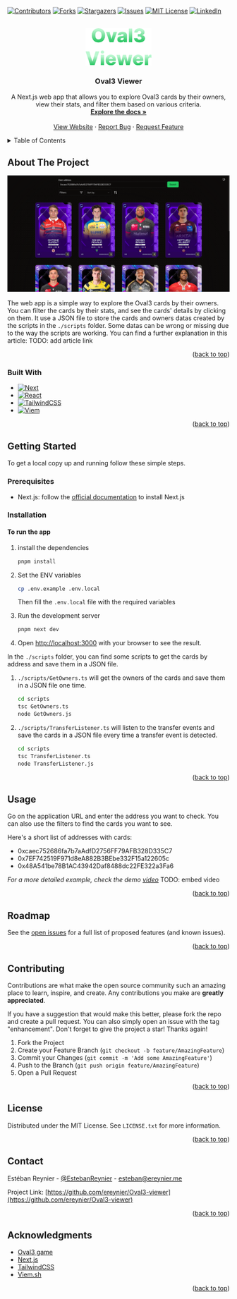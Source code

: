 <!-- Improved compatibility of back to top link: See: https://github.com/othneildrew/Best-README-Template/pull/73 -->
<a name="readme-top"></a>
<!--
*** Thanks for checking out the Best-README-Template. If you have a suggestion
*** that would make this better, please fork the repo and create a pull request
*** or simply open an issue with the tag "enhancement".
*** Don't forget to give the project a star!
*** Thanks again! Now go create something AMAZING! :D
-->



<!-- PROJECT SHIELDS -->
<!--
*** I'm using markdown "reference style" links for readability.
*** Reference links are enclosed in brackets [ ] instead of parentheses ( ).
*** See the bottom of this document for the declaration of the reference variables
*** for contributors-url, forks-url, etc. This is an optional, concise syntax you may use.
*** https://www.markdownguide.org/basic-syntax/#reference-style-links
-->
[![Contributors][contributors-shield]][contributors-url]
[![Forks][forks-shield]][forks-url]
[![Stargazers][stars-shield]][stars-url]
[![Issues][issues-shield]][issues-url]
[![MIT License][license-shield]][license-url]
[![LinkedIn][linkedin-shield]][linkedin-url]



<!-- PROJECT LOGO -->
<br />
<div align="center">
  <a href="https://github.com/ereynier/Oval3-viewer">
    <img src="img/Oval3-Viewer-logo-2.png" alt="Logo" width="150" height="">
  </a>

<h3 align="center">Oval3 Viewer</h3>

  <p align="center">
    A Next.js web app that allows you to explore Oval3 cards by their owners, view their stats, and filter them based on various criteria.
    <br />
    <a href="https://github.com/ereynier/Oval3-viewer"><strong>Explore the docs »</strong></a>
    <br />
    <br />
    <a href="https://oval3viewer.ereynier.me">View Website</a>
    ·
    <a href="https://github.com/ereynier/Oval3-viewer/issues">Report Bug</a>
    ·
    <a href="https://github.com/ereynier/Oval3-viewer/issues">Request Feature</a>
  </p>
</div>



<!-- TABLE OF CONTENTS -->
<details>
  <summary>Table of Contents</summary>
  <ol>
    <li>
      <a href="#about-the-project">About The Project</a>
      <ul>
        <li><a href="#built-with">Built With</a></li>
      </ul>
    </li>
    <li>
      <a href="#getting-started">Getting Started</a>
      <ul>
        <li><a href="#prerequisites">Prerequisites</a></li>
        <li><a href="#installation">Installation</a></li>
      </ul>
    </li>
    <li><a href="#usage">Usage</a></li>
    <li><a href="#roadmap">Roadmap</a></li>
    <li><a href="#contributing">Contributing</a></li>
    <li><a href="#license">License</a></li>
    <li><a href="#contact">Contact</a></li>
    <li><a href="#acknowledgments">Acknowledgments</a></li>
  </ol>
</details>



<!-- ABOUT THE PROJECT -->
## About The Project

[![Product Name Screen Shot][product-screenshot]](https://oval3viewer.ereynier.me)

The web app is a simple way to explore the Oval3 cards by their owners. You can filter the cards by their stats, and see the cards' details by clicking on them. It use a JSON file to store the cards and owners datas created by the scripts in the `./scripts` folder. Some datas can be wrong or missing due to the way the scripts are working. You can find a further explanation in this article: TODO: add article link

<p align="right">(<a href="#readme-top">back to top</a>)</p>



### Built With

* [![Next][Next.js]][Next-url]
* [![React][React.js]][React-url]
* [![TailwindCSS][Tailwindcss]][Tailwindcss-url]
* [![Viem][Viem.sh]][Viem-url]

<p align="right">(<a href="#readme-top">back to top</a>)</p>



<!-- GETTING STARTED -->
## Getting Started

To get a local copy up and running follow these simple steps.

### Prerequisites

- Next.js: follow the [official documentation](https://nextjs.org/docs/getting-started) to install Next.js

### Installation

#### To run the app

1. install the dependencies
   ```sh
   pnpm install
   ```
2. Set the ENV variables
   ```sh
   cp .env.example .env.local
   ```
   Then fill the `.env.local` file with the required variables

3. Run the development server
   ```sh
   pnpm next dev
   ```
4. Open [http://localhost:3000](http://localhost:3000) with your browser to see the result.

In the `./scripts` folder, you can find some scripts to get the cards by address and save them in a JSON file.

1. `./scripts/GetOwners.ts` will get the owners of the cards and save them in a JSON file one time.
    ```sh
    cd scripts
    tsc GetOwners.ts
    node GetOwners.js
    ```
2. `./scripts/TransferListener.ts` will listen to the transfer events and save the cards in a JSON file every time a transfer event is detected.
    ```sh
    cd scripts
    tsc TransferListener.ts
    node TransferListener.js
    ```


<p align="right">(<a href="#readme-top">back to top</a>)</p>



<!-- USAGE EXAMPLES -->
## Usage

Go on the application URL and enter the address you want to check. You can also use the filters to find the cards you want to see.

Here's a short list of addresses with cards:
- 0xcaec752686fa7b7aAdfD2756FF79AFB328D335C7
- 0x7EF742519F971d8eA882B3BEbe332F15a122605c
- 0x48A541be78B1AC43942Daf8488dc22FE322a3Fa6

_For a more detailed example, check the demo [video](https://example.com)_ TODO: embed video

<p align="right">(<a href="#readme-top">back to top</a>)</p>



<!-- ROADMAP -->
## Roadmap

See the [open issues](https://github.com/ereynier/Oval3-viewer/issues) for a full list of proposed features (and known issues).

<p align="right">(<a href="#readme-top">back to top</a>)</p>



<!-- CONTRIBUTING -->
## Contributing

Contributions are what make the open source community such an amazing place to learn, inspire, and create. Any contributions you make are **greatly appreciated**.

If you have a suggestion that would make this better, please fork the repo and create a pull request. You can also simply open an issue with the tag "enhancement".
Don't forget to give the project a star! Thanks again!

1. Fork the Project
2. Create your Feature Branch (`git checkout -b feature/AmazingFeature`)
3. Commit your Changes (`git commit -m 'Add some AmazingFeature'`)
4. Push to the Branch (`git push origin feature/AmazingFeature`)
5. Open a Pull Request

<p align="right">(<a href="#readme-top">back to top</a>)</p>



<!-- LICENSE -->
## License

Distributed under the MIT License. See `LICENSE.txt` for more information.

<p align="right">(<a href="#readme-top">back to top</a>)</p>



<!-- CONTACT -->
## Contact

Estéban Reynier - [@EstebanReynier](https://twitter.com/EstebanReynier) - esteban@ereynier.me

Project Link: [https://github.com/ereynier/Oval3-viewer](https://github.com/ereynier/Oval3-viewer)

<p align="right">(<a href="#readme-top">back to top</a>)</p>



<!-- ACKNOWLEDGMENTS -->
## Acknowledgments

* [Oval3 game](https://oval3.game)
* [Next.js](https://nextjs.org/)
* [TailwindCSS](https://tailwindcss.com/)
* [Viem.sh](https://viem.sh)

<p align="right">(<a href="#readme-top">back to top</a>)</p>



<!-- MARKDOWN LINKS & IMAGES -->
<!-- https://www.markdownguide.org/basic-syntax/#reference-style-links -->
[contributors-shield]: https://img.shields.io/github/contributors/ereynier/Oval3-viewer.svg?style=for-the-badge
[contributors-url]: https://github.com/ereynier/Oval3-viewer/graphs/contributors
[forks-shield]: https://img.shields.io/github/forks/ereynier/Oval3-viewer.svg?style=for-the-badge
[forks-url]: https://github.com/ereynier/Oval3-viewer/network/members
[stars-shield]: https://img.shields.io/github/stars/ereynier/Oval3-viewer.svg?style=for-the-badge
[stars-url]: https://github.com/ereynier/Oval3-viewer/stargazers
[issues-shield]: https://img.shields.io/github/issues/ereynier/Oval3-viewer.svg?style=for-the-badge
[issues-url]: https://github.com/ereynier/Oval3-viewer/issues
[license-shield]: https://img.shields.io/github/license/ereynier/Oval3-viewer.svg?style=for-the-badge
[license-url]: https://github.com/ereynier/Oval3-viewer/blob/master/LICENSE.txt
[linkedin-shield]: https://img.shields.io/badge/-LinkedIn-black.svg?style=for-the-badge&logo=linkedin&colorB=555
[linkedin-url]: https://linkedin.com/in/ereynier
[product-screenshot]: img/Oval3-Viewer.png
[Next.js]: https://img.shields.io/badge/next.js-000000?style=for-the-badge&logo=nextdotjs&logoColor=white
[Next-url]: https://nextjs.org/
[React.js]: https://img.shields.io/badge/React-20232A?style=for-the-badge&logo=react&logoColor=61DAFB
[React-url]: https://reactjs.org/
[TailwindCSS]: https://img.shields.io/badge/Tailwind_CSS-38B2AC?style=for-the-badge&logo=tailwind-css&logoColor=white
[Tailwindcss-url]: https://tailwindcss.com/
[Viem.sh]: https://img.shields.io/badge/Viem-000000?style=for-the-badge&logo=Ethereum&logoColor=EEEEEE
[Viem-url]: https://viem.sh/